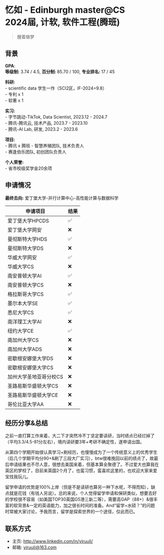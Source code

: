 # 忆如 - Edinburgh master@CS<br>2024届, 计软, 软件工程(腾班)
> 醒着做梦

## 背景
<strong>GPA</strong>: <br>
<strong>等级制:</strong> 3.74 / 4.5, <strong>百分制: </strong>85.70 / 100, <strong>专业排名: </strong>17 / 45<br>

<strong>科研:</strong> <br>
    - scientific data 学生一作（SCI2区，IF-2024=9.8）<br>
    - 专利 x 1<br>
    - 软著 x 1<br>

<strong>实习:</strong> <br>
    - 字节跳动-TikTok, Data Scientist, 2023.12 - 2024.7<br>
    - 腾讯-腾讯云, 技术产品, 2023.7 - 2023.10<br>
    - 腾讯-AI Lab, 研发, 2023.2 - 2023.6<br>

**项目:**<br>
    - 腾讯 x 腾班 - 智慧养殖团队, 技术负责人<br>
    - 赛逢伯乐团队, 初创团队负责人<br>

**个人荣誉:**<br>
    - 省市校级奖学金20余项<br>

## 申请情况
**最终去向:** 爱丁堡大学-并行计算中心-高性能计算与数据科学

| 申请项目         | 结果 |
|--------------| ----  |
| 爱丁堡大学HPCDS   | ✅ |
| 爱丁堡大学网安      | ❌ |
| 曼彻斯特大学HDS    | ✅ |
| 曼彻斯特大学DS     | ❌ |
| 华威大学网安       | ✅ |
| 华威大学CS       | ❌ |
| 南安普顿大学AI     | ✅ |
| 南安普顿大学CS     | ❌ |
| 格拉斯哥大学CS     | ✅ |
| 墨尔本大学SE      | ✅ |
| 悉尼大学CS       | ✅ |
| 南洋理工大学AI     | ❌ |
| 纽约大学CE       | ✅ |
| 南加州大学CS      | ❌ |
| 南加州大学ADS     | ❌ |
| 密歇根安娜堡大学DS   | ❌ |
| 密歇根安娜堡大学CS   | ❌ |
| 加州大学圣地亚哥分校CS | ❌ |
| 圣路易斯华盛顿大学CS  | ❌ |
| 圣路易斯华盛顿大学CE  | ❌ |
| 哥伦比亚大学AA     | ❌ |


## 经历分享&总结
之前一直打算工作来着，大二下才突然冷不丁坚定要读研，当时绩点已经烂掉了（平均3.3/4.5-81分左右），境内读研要3年+考研不确定性，遂申请出国。

从第四个学期开始很认真学习+刷经历，也慢慢成为了一个传统意义上的优秀学生（后几个学期平均分90+&刷了三段大厂实习），btw很难挽回以前的绩点了，故最后申请结果也不尽人意，很想去美国来着，但基本算全聚德了。不过爱大也算我在英区的梦校了，目前来英国2个月了，也蛮习惯，蛮喜欢这里的，也欢迎大家来爱宝找我玩儿。

留学申请的优势是100%上岸（但是不是读研也算另一种下水呢，不得而知），缺点就是花钱（有钱人另说）。总的来说，个人觉得留学申请和保研类似，想要去好的学校很不容易（如美国TOP30英国G5港三新二等），需要高GAP（88+）&很丰富的软背景&一定的英语能力，加之很长时间的准备。And“留学=水硕？”的问题时常被大家讨论，予我而言，留学是探索世界的一个途径，仅此而已。


## 联系方式
- 主页: http://www.linkedin.com/in/yiruuli/<br>
- 邮箱: yiruuli@163.com<br>